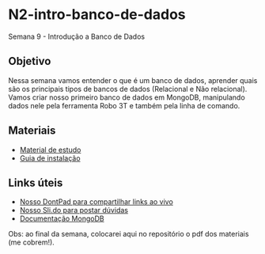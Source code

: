 # N2-intro-banco-de-dados
Semana 9 - Introdução a Banco de Dados

## Objetivo
Nessa semana vamos entender o que é um banco de dados, aprender quais são os principais tipos de bancos de dados (Relacional e Não relacional). Vamos criar nosso primeiro banco de dados em MongoDB, manipulando dados nele pela ferramenta Robo 3T e também pela linha de comando.

## Materiais
- [Material de estudo](https://docs.google.com/document/d/17UNEPcgju71FXDFrr-RKt7ZdTRvTLwc_FGpaQVDL6wM/edit?usp=sharing)
- [Guia de instalação](https://docs.google.com/document/d/1N7W0TJ9_PiGCJD6zpT2Bz6H8MZNQq4pTqV8PGpa6xpU/edit?usp=sharing)


## Links úteis
- [Nosso DontPad para compartilhar links ao vivo](http://dontpad.com/reprograma-n2-s9)
- [Nosso Sli.do para postar dúvidas](http://sli.do/reprograma-n2-s9)
- [Documentação MongoDB](https://docs.mongodb.com/manual/crud/)

Obs: ao final da semana, colocarei aqui no repositório o pdf dos materiais (me cobrem!).
